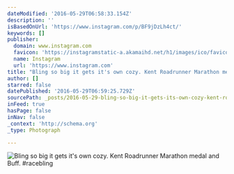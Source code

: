 ```yaml
---
dateModified: '2016-05-29T06:58:33.154Z'
description: ''
isBasedOnUrl: 'https://www.instagram.com/p/BF9jDzLh4ct/'
keywords: []
publisher:
  domain: www.instagram.com
  favicon: 'https://instagramstatic-a.akamaihd.net/h1/images/ico/favicon.ico/dfa85bb1fd63.ico'
  name: Instagram
  url: 'https://www.instagram.com'
title: "Bling so big it gets it's own cozy. Kent Roadrunner Marathon medal and Buff. #racebling"
author: []
starred: false
datePublished: '2016-05-29T06:59:25.729Z'
sourcePath: _posts/2016-05-29-bling-so-big-it-gets-its-own-cozy-kent-roadrunner-marathon.md
inFeed: true
hasPage: false
inNav: false
_context: 'http://schema.org'
_type: Photograph

---
```

![Bling so big it gets it's own cozy. Kent Roadrunner Marathon medal and Buff. #racebling](https://scontent.cdninstagram.com/t51.2885-15/s640x640/sh0.08/e35/13277551_469808469888346_1989921461_n.jpg?ig_cache_key=MTI2MDMxNzY2MzQ3NDE5MDEyNQ%3D%3D.2)